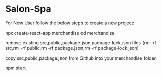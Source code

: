 # Salon-Spa

For New User follow the below steps to create a new project:

npx create-react-app merchandise
cd merchandise

remove existing src,public,package.json,package-lock.json files (rm -rf src,rm -rf public,rm -rf package.json,rm -rf package-lock.json)

copy src,public,package.json from Github into your merchandise folder.

npm start
